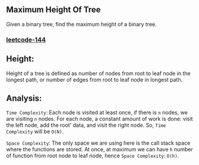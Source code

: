 ## Maximum Height Of Tree

Given a binary tree, find the maximum height of a binary tree.

<h3><a href="https://www.geeksforgeeks.org/batch/dsa-python-self-paced/track/tree-basic-python/problem/height-of-binary-tree">leetcode-144</a></h3>

## Height:

Height of a tree is defined as number of nodes from root to leaf node in the longest path, or number of edges from root to leaf node in longest path.

## Analysis:

`Time Complexity`: Each node is visited at least once, if there is `n` nodes, we are visiting `n` nodes. For each node, a constant amount of work is done: visit the left node, add the root' data, and visit the right node.
So, `Time Complexity` will be `O(N)`.

`Space Complexity`: The only space we are using here is the call stack space where the functions are stored. At once, at maximum we can have `h` number of function from root node to leaf node, hence `Space Complexity`: `O(h)`.
